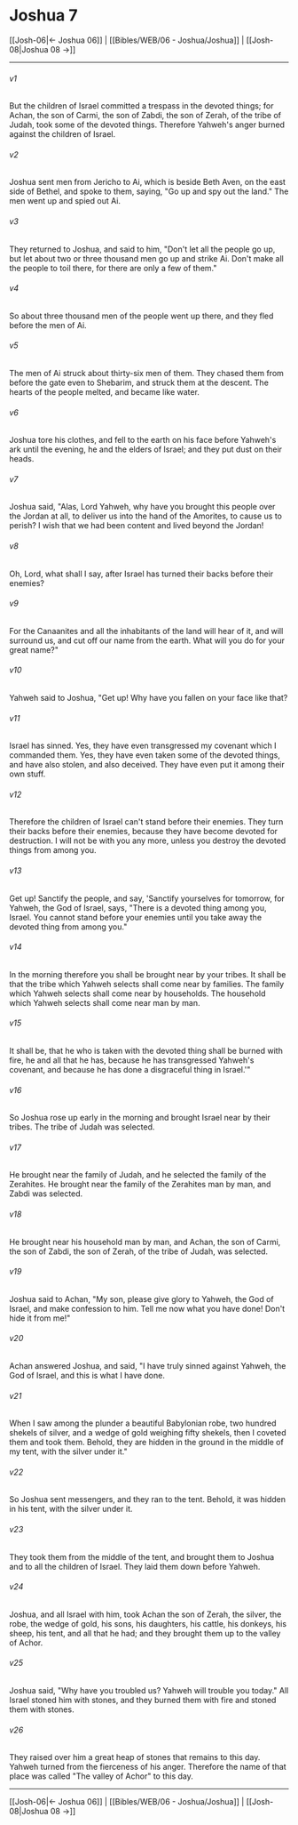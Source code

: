 # Joshua 7

[[Josh-06|← Joshua 06]] | [[Bibles/WEB/06 - Joshua/Joshua]] | [[Josh-08|Joshua 08 →]]
***



###### v1 
But the children of Israel committed a trespass in the devoted things; for Achan, the son of Carmi, the son of Zabdi, the son of Zerah, of the tribe of Judah, took some of the devoted things. Therefore Yahweh's anger burned against the children of Israel. 

###### v2 
Joshua sent men from Jericho to Ai, which is beside Beth Aven, on the east side of Bethel, and spoke to them, saying, "Go up and spy out the land." The men went up and spied out Ai. 

###### v3 
They returned to Joshua, and said to him, "Don't let all the people go up, but let about two or three thousand men go up and strike Ai. Don't make all the people to toil there, for there are only a few of them." 

###### v4 
So about three thousand men of the people went up there, and they fled before the men of Ai. 

###### v5 
The men of Ai struck about thirty-six men of them. They chased them from before the gate even to Shebarim, and struck them at the descent. The hearts of the people melted, and became like water. 

###### v6 
Joshua tore his clothes, and fell to the earth on his face before Yahweh's ark until the evening, he and the elders of Israel; and they put dust on their heads. 

###### v7 
Joshua said, "Alas, Lord Yahweh, why have you brought this people over the Jordan at all, to deliver us into the hand of the Amorites, to cause us to perish? I wish that we had been content and lived beyond the Jordan! 

###### v8 
Oh, Lord, what shall I say, after Israel has turned their backs before their enemies? 

###### v9 
For the Canaanites and all the inhabitants of the land will hear of it, and will surround us, and cut off our name from the earth. What will you do for your great name?" 

###### v10 
Yahweh said to Joshua, "Get up! Why have you fallen on your face like that? 

###### v11 
Israel has sinned. Yes, they have even transgressed my covenant which I commanded them. Yes, they have even taken some of the devoted things, and have also stolen, and also deceived. They have even put it among their own stuff. 

###### v12 
Therefore the children of Israel can't stand before their enemies. They turn their backs before their enemies, because they have become devoted for destruction. I will not be with you any more, unless you destroy the devoted things from among you. 

###### v13 
Get up! Sanctify the people, and say, 'Sanctify yourselves for tomorrow, for Yahweh, the God of Israel, says, "There is a devoted thing among you, Israel. You cannot stand before your enemies until you take away the devoted thing from among you." 

###### v14 
In the morning therefore you shall be brought near by your tribes. It shall be that the tribe which Yahweh selects shall come near by families. The family which Yahweh selects shall come near by households. The household which Yahweh selects shall come near man by man. 

###### v15 
It shall be, that he who is taken with the devoted thing shall be burned with fire, he and all that he has, because he has transgressed Yahweh's covenant, and because he has done a disgraceful thing in Israel.'" 

###### v16 
So Joshua rose up early in the morning and brought Israel near by their tribes. The tribe of Judah was selected. 

###### v17 
He brought near the family of Judah, and he selected the family of the Zerahites. He brought near the family of the Zerahites man by man, and Zabdi was selected. 

###### v18 
He brought near his household man by man, and Achan, the son of Carmi, the son of Zabdi, the son of Zerah, of the tribe of Judah, was selected. 

###### v19 
Joshua said to Achan, "My son, please give glory to Yahweh, the God of Israel, and make confession to him. Tell me now what you have done! Don't hide it from me!" 

###### v20 
Achan answered Joshua, and said, "I have truly sinned against Yahweh, the God of Israel, and this is what I have done. 

###### v21 
When I saw among the plunder a beautiful Babylonian robe, two hundred shekels of silver, and a wedge of gold weighing fifty shekels, then I coveted them and took them. Behold, they are hidden in the ground in the middle of my tent, with the silver under it." 

###### v22 
So Joshua sent messengers, and they ran to the tent. Behold, it was hidden in his tent, with the silver under it. 

###### v23 
They took them from the middle of the tent, and brought them to Joshua and to all the children of Israel. They laid them down before Yahweh. 

###### v24 
Joshua, and all Israel with him, took Achan the son of Zerah, the silver, the robe, the wedge of gold, his sons, his daughters, his cattle, his donkeys, his sheep, his tent, and all that he had; and they brought them up to the valley of Achor. 

###### v25 
Joshua said, "Why have you troubled us? Yahweh will trouble you today." All Israel stoned him with stones, and they burned them with fire and stoned them with stones. 

###### v26 
They raised over him a great heap of stones that remains to this day. Yahweh turned from the fierceness of his anger. Therefore the name of that place was called "The valley of Achor" to this day.

***
[[Josh-06|← Joshua 06]] | [[Bibles/WEB/06 - Joshua/Joshua]] | [[Josh-08|Joshua 08 →]]
